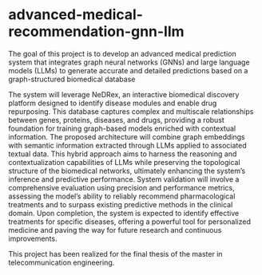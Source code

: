# advanced-medical-recommendation-gnn-llm
The goal of this project is to develop an advanced medical prediction system that integrates graph neural networks (GNNs) and large language models (LLMs) to generate accurate and detailed predictions based on a graph-structured biomedical database

The system will leverage NeDRex, an interactive biomedical discovery platform designed to identify disease modules and enable drug repurposing. This database captures complex and multiscale relationships between genes, proteins, diseases, and drugs, providing a robust foundation for training graph-based models enriched with contextual information. The proposed architecture will combine graph embeddings with semantic information extracted through LLMs applied to associated textual data. This hybrid approach aims to harness the reasoning and contextualization capabilities of LLMs while preserving the topological structure of the biomedical networks, ultimately enhancing the system’s inference and predictive performance. System validation will involve a comprehensive evaluation using precision and performance metrics, assessing the model’s ability to reliably recommend pharmacological treatments and to surpass existing predictive methods in the clinical domain. Upon completion, the system is expected to identify effective treatments for specific diseases, offering a powerful tool for personalized medicine and paving the way for future research and continuous improvements.

This project has been realized for the final thesis of the master in telecommunication engineering.
